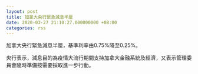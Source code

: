 ```yaml
---
layout: post
title: 加拿大央行緊急減息半厘
date: 2020-03-27 21:10:27.000000000 +08:00
categories: rss
---
```


加拿大央行緊急減息半厘，基準利率由0.75%降至0.25%。

央行表示，減息目的為疫情大流行期間支持加拿大金融系統及經濟，又表示管理委員會隨時準備按需要採取進一步行動。
